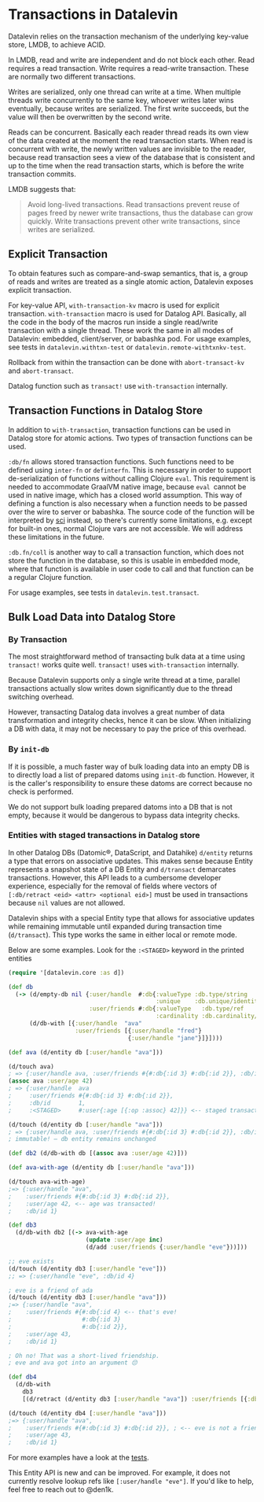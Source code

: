 # Transactions in Datalevin

Datalevin relies on the transaction mechanism of the underlying key-value store,
LMDB, to achieve ACID.

In LMDB, read and write are independent and do not block each other. Read
requires a read transaction. Write requires a read-write transaction. These are
normally two different transactions.

Writes are serialized, only one thread can write at a time. When multiple
threads write concurrently to the same key, whoever writes later wins
eventually, because writes are serialized. The first write succeeds, but the
value will then be overwritten by the second write.

Reads can be concurrent. Basically each reader thread reads its own view of the
data created at the moment the read transaction starts. When read is concurrent
with write, the newly written values are invisible to the reader, because read
transaction sees a view of the database that is consistent and up to the time
when the read transaction starts, which is before the write transaction commits.

LMDB suggests that:

> Avoid long-lived transactions. Read transactions prevent reuse of pages freed
> by newer write transactions, thus the database can grow quickly. Write
> transactions prevent other write transactions, since writes are serialized.

## Explicit Transaction

To obtain features such as compare-and-swap semantics, that is, a group of reads
and writes are treated as a single atomic action, Datalevin exposes explicit
transaction.

For key-value API, `with-transaction-kv` macro is used for explicit transaction.
`with-transaction` macro is used for Datalog API. Basically, all the code in the
body of the macros run inside a single read/write transaction with a single
thread. These work the same in all modes of Datalevin: embedded, client/server,
or babashka pod. For usage examples, see tests in `datalevin.withtxn-test` or `datalevin.remote-withtxnkv-test`.

Rollback from within the transaction can be done with `abort-transact-kv` and
`abort-transact`.

Datalog function such as `transact!` use `with-transaction` internally.

## Transaction Functions in Datalog Store

In addition to `with-transaction`, transaction functions can be used in Datalog
store for atomic actions. Two types of transaction functions can be used.

`:db/fn` allows stored transaction functions. Such functions need to be defined
using `inter-fn` or `definterfn`.  This is necessary in order to support
de-serialization of functions without calling Clojure `eval`. This requirement
is needed to accommodate GraalVM native image, because `eval `cannot be used in
native image, which has a closed world assumption.  This way of defining a
function is also necessary when a function needs to be passed over the wire to
server or babashka. The source code of the function will be interpreted by
[sci](https://github.com/babashka/sci) instead, so there's currently some
limitations, e.g. except for built-in ones, normal Clojure vars are not
accessible. We will address these limitations in the future.

`:db.fn/coll` is another way to call a transaction function, which does not
store the function in the database, so this is usable in embedded mode, where that function is available in user code to call and that function can be a regular Clojure function.

For usage examples, see tests in `datalevin.test.transact`.

## Bulk Load Data into Datalog Store

### By Transaction

The most straightforward method of transacting bulk data at a time using
`transact!` works quite well. `transact!` uses `with-transaction` internally.

Because Datalevin supports only a single write thread at a time, parallel
transactions actually slow writes down significantly due to the thread switching
overhead.

However, transacting Datalog data involves a great number of data transformation
and integrity checks, hence it can be slow. When initializing a DB with data, it
may not be necessary to pay the price of this overhead.

### By `init-db`

If it is possible, a much faster way of bulk loading data into an empty DB is to
directly load a list of prepared datoms using `init-db` function. However, it is
the caller's responsibility to ensure these datoms are correct because no check
is performed.

We do not support bulk loading prepared datoms into a DB that is not
empty, because it would be dangerous to bypass data integrity checks.


### Entities with staged transactions in Datalog store

In other Datalog DBs (Datomic®, DataScript, and Datahike) `d/entity` returns a type
that errors on associative updates. This makes sense because Entity represents
a snapshot state of a DB Entity and `d/transact` demarcates transactions.
However, this API leads to a cumbersome developer experience, especially
for the removal of fields where vectors of `[:db/retract <eid> <attr> <optional eid>]`
must be used in transactions because `nil` values are not allowed.

Datalevin ships with a special Entity type that allows for associative updates
while remaining immutable until expanded during transaction time (`d/transact`).
This type works the same in either local or remote mode.

Below are some examples. Look for the `:<STAGED>` keyword in the printed entities

```clojure
(require '[datalevin.core :as d])

(def db
  (-> (d/empty-db nil {:user/handle  #:db{:valueType :db.type/string
                                          :unique    :db.unique/identity}
                       :user/friends #:db{:valueType   :db.type/ref
                                          :cardinality :db.cardinality/many}})
      (d/db-with [{:user/handle  "ava"
                   :user/friends [{:user/handle "fred"}
                                  {:user/handle "jane"}]}])))

(def ava (d/entity db [:user/handle "ava"]))

(d/touch ava)
; => {:user/handle ava, :user/friends #{#:db{:id 3} #:db{:id 2}}, :db/id 1}
(assoc ava :user/age 42)
; => {:user/handle  ava
;     :user/friends #{#:db{:id 3} #:db{:id 2}},
;     :db/id        1,
;     :<STAGED>     #:user{:age [{:op :assoc} 42]}} <-- staged transaction!

(d/touch (d/entity db [:user/handle "ava"]))
; => {:user/handle ava, :user/friends #{#:db{:id 3} #:db{:id 2}}, :db/id 1}
; immutable! – db entity remains unchanged

(def db2 (d/db-with db [(assoc ava :user/age 42)]))

(def ava-with-age (d/entity db [:user/handle "ava"]))

(d/touch ava-with-age)
;=> {:user/handle "ava",
;    :user/friends #{#:db{:id 3} #:db{:id 2}},
;    :user/age 42, <-- age was transacted!
;    :db/id 1}

(def db3
  (d/db-with db2 [(-> ava-with-age
                      (update :user/age inc)
                      (d/add :user/friends {:user/handle "eve"}))]))

;; eve exists
(d/touch (d/entity db3 [:user/handle "eve"]))
;; => {:user/handle "eve", :db/id 4}

; eve is a friend of ada
(d/touch (d/entity db3 [:user/handle "ava"]))
;=> {:user/handle "ava",
;    :user/friends #{#:db{:id 4} <-- that's eve!
;                    #:db{:id 3}
;                    #:db{:id 2}},
;    :user/age 43,
;    :db/id 1}

; Oh no! That was a short-lived friendship.
; eve and ava got into an argument 😔

(def db4
  (d/db-with
    db3
    [(d/retract (d/entity db3 [:user/handle "ava"]) :user/friends [{:db/id 4}])]))

(d/touch (d/entity db4 [:user/handle "ava"]))
;=> {:user/handle "ava",
;    :user/friends #{#:db{:id 3} #:db{:id 2}}, ; <-- eve is not a friend anymore
;    :user/age 43,
;    :db/id 1}
```

For more examples have a look at the [tests](https://github.com/juji-io/datalevin/blob/master/test/datalevin/test/entity.clj#L42-L109).

This Entity API is new and can be improved. For example, it does not currently
resolve lookup refs like `[:user/handle "eve"]`. If you'd like to help, feel
free to reach out to @den1k.

